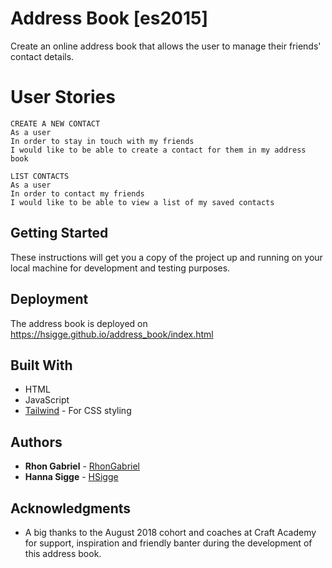 # Address Book [es2015]

Create an online address book that allows the user to manage their friends' contact details. 

# User Stories

```
CREATE A NEW CONTACT
As a user
In order to stay in touch with my friends
I would like to be able to create a contact for them in my address book
```

```
LIST CONTACTS
As a user
In order to contact my friends
I would like to be able to view a list of my saved contacts
```

## Getting Started

These instructions will get you a copy of the project up and running on your local machine for development and testing purposes. 

## Deployment

The address book is deployed on https://hsigge.github.io/address_book/index.html

## Built With

* HTML
* JavaScript
* [Tailwind](https://tailwindcss.com/) - For CSS styling

## Authors

* **Rhon Gabriel** - [RhonGabriel](https://github.com/RhonGabriel)
* **Hanna Sigge** - [HSigge](https://github.com/hsigge)

## Acknowledgments

* A big thanks to the August 2018 cohort and coaches at Craft Academy for support, inspiration and friendly banter during the development of this address book. 


